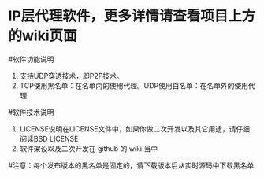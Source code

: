# IP层代理软件，更多详情请查看项目上方的wiki页面

#软件功能说明  
1. 支持UDP穿透技术，即P2P技术。   
2. TCP使用黑名单：在名单内的使用代理。UDP使用白名单：在名单外的使用代理   

#软件技术说明
1. LICENSE说明在LICENSE文件中，如果你做二次开发以及其它用途，请仔细阅读BSD LICENSE  
2. 软件架设以及二次开发在 github 的 wiki 当中


#注意：每个发布版本的黑名单是固定的，请下载版本后从实时源码中下载黑名单